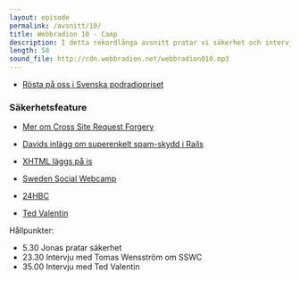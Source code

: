 ```yaml
---
layout: episode
permalink: /avsnitt/10/
title: Webbradion 10 - Camp
description: I detta rekordlånga avsnitt pratar vi säkerhet och intervjuar Ted Valentin och Tomas Wennström. Glöm inte att rösta på oss i Svenska Podradiopriset! (länk nedan) 
length: 58
sound_file: http://cdn.webbradion.net/webbradion010.mp3
---
```


* [Rösta på oss i Svenska podradiopriset](http://www.daytona.se/podradiopriset/2009)

### Säkerhetsfeature

* [Mer om Cross Site Request Forgery](http://patrikc.wordpress.com/2009/06/17/cross-site-request-forgery-xsrf-csrf/)

* [Davids inlägg om superenkelt spam-skydd i Rails](http://davids.utrymme.net/2009/08/superenkelt-spamskydd-for-ruby-on-rails.html)

* [XHTML läggs på is](http://www.idg.se/2.1085/1.238313/xhtml-laggs-pa-is---allt-krut-pa-html-5)

* [Sweden Social Webcamp](http://www.swedensocialwebcamp.com)

* [24HBC](http://www.24hbc.com/)

* [Ted Valentin](http://tedvalentin.com)

Hållpunkter:
* 5.30 Jonas pratar säkerhet
* 23.30 Intervju med Tomas Wensström om SSWC
* 35.00 Intervju med Ted Valentin
